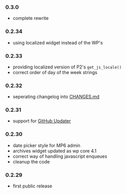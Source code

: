 ### 0.3.0
* complete rewrite

### 0.2.34
* using localized widget instead of the WP's

### 0.2.33
* providing localized version of P2's `get_js_locale()`
* correct order of day of the week strings

### 0.2.32
* seperating changelog into [CHANGES.md](CHANGES.md)

### 0.2.31
* support for [GitHub Updater](https://github.com/afragen/github-updater)

### 0.2.30
* date picker style for MP6 admin
* archives widget updated as wp core 4.1
* correct way of handling javascript enqueues
* cleanup the code

### 0.2.29
* first public release
